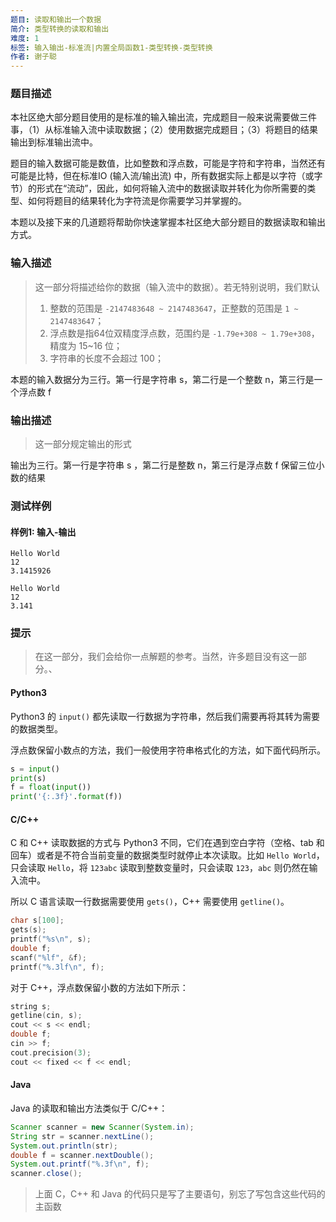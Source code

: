 ```yaml
---
题目: 读取和输出一个数据
简介: 类型转换的读取和输出
难度: 1
标签: 输入输出-标准流|内置全局函数1-类型转换-类型转换
作者: 谢子聪
---
```


### 题目描述

本社区绝大部分题目使用的是标准的输入输出流，完成题目一般来说需要做三件事，（1）从标准输入流中读取数据；（2）使用数据完成题目；（3）将题目的结果输出到标准输出流中。

题目的输入数据可能是数值，比如整数和浮点数，可能是字符和字符串，当然还有可能是比特，但在标准IO (输入流/输出流) 中，所有数据实际上都是以字符（或字节）的形式在“流动”，因此，如何将输入流中的数据读取并转化为你所需要的类型、如何将题目的结果转化为字符流是你需要学习并掌握的。

本题以及接下来的几道题将帮助你快速掌握本社区绝大部分题目的数据读取和输出方式。

### 输入描述

> 这一部分将描述给你的数据（输入流中的数据）。若无特别说明，我们默认
> 1. 整数的范围是 `-2147483648 ~ 2147483647`，正整数的范围是 `1 ~ 2147483647`；
> 2. 浮点数是指64位双精度浮点数，范围约是 `-1.79e+308 ~ 1.79e+308`，精度为 15~16 位；
> 3. 字符串的长度不会超过 100；

本题的输入数据分为三行。第一行是字符串 s，第二行是一个整数 n，第三行是一个浮点数 f

### 输出描述

> 这一部分规定输出的形式
>

输出为三行。第一行是字符串 s ，第二行是整数 n，第三行是浮点数 f 保留三位小数的结果

### 测试样例

#### 样例1: 输入-输出

```
Hello World
12
3.1415926
```

```
Hello World
12
3.141
```

### 提示

> 在这一部分，我们会给你一点解题的参考。当然，许多题目没有这一部分。、

#### Python3

Python3 的 `input()` 都先读取一行数据为字符串，然后我们需要再将其转为需要的数据类型。

浮点数保留小数点的方法，我们一般使用字符串格式化的方法，如下面代码所示。

```python
s = input()
print(s)
f = float(input())
print('{:.3f}'.format(f))
```

#### C/C++

C 和 C++ 读取数据的方式与 Python3 不同，它们在遇到空白字符（空格、tab 和回车）或者是不符合当前变量的数据类型时就停止本次读取。比如 `Hello World`，只会读取 `Hello`，将 `123abc` 读取到整数变量时，只会读取 `123`，`abc` 则仍然在输入流中。

所以 C 语言读取一行数据需要使用 `gets()`，C++ 需要使用 `getline()`。

```c
char s[100];
gets(s);
printf("%s\n", s);
double f;
scanf("%lf", &f);
printf("%.3lf\n", f);
```

对于 C++，浮点数保留小数的方法如下所示：

```c++
string s;
getline(cin, s);
cout << s << endl;
double f;
cin >> f;
cout.precision(3);
cout << fixed << f << endl;
```

#### Java

Java 的读取和输出方法类似于 C/C++：

```java
Scanner scanner = new Scanner(System.in);
String str = scanner.nextLine();
System.out.println(str);
double f = scanner.nextDouble();
System.out.printf("%.3f\n", f);
scanner.close();
```

> 上面 C，C++ 和 Java 的代码只是写了主要语句，别忘了写包含这些代码的主函数